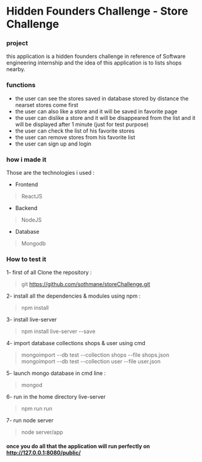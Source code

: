 # Hidden Founders Challenge - Store Challenge

### project 
this application is a hidden founders challenge in reference of Software engineering internship and the idea of this application is to lists shops nearby.

### functions 

* the user can see the stores saved in database stored by distance the nearset stores come first 
* the user can also like a store and it will be saved in favorite page 
* the user can dislike a store and it will be disappeared from the list and it will be displayed after 1 minute (just for test purpose)
* the user can check the list of his favorite stores 
* the user can remove stores from his favorite list 
* the user can sign up and login 

### how i made it 

Those are the technologies i used :

* Frontend
> ReactJS
* Backend
> NodeJS
* Database
> Mongodb 

### How to test it 

1- first of all Clone the repository : 
> git https://github.com/sothmane/storeChallenge.git

2- install all the dependencies & modules using npm :
> npm install
 
3- install live-server 
> npm install live-server --save

4- import database collections shops & user using cmd 
> mongoimport --db test --collection shops --file shops.json
> mongoimport --db test --collection user --file user.json

5- launch mongo database in cmd line : 
> mongod

6- run in the home directory live-server
> npm run run 

7- run node server 

> node server/app

#### once you do all that the application will run perfectly on  http://127.0.0.1:8080/public/









